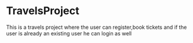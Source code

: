 # TravelsProject
This is a travels project where the user can register,book tickets and if the user is already an existing user he can login as well
